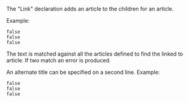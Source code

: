 The "Link" declaration adds an article to the children for an article.

Example:

~~~
false
false
false
~~~
The text is matched against all the articles defined to find the
linked to article. If two match an error is produced.

An alternate title can be specified on a second line. Example:

~~~
false
false
false
~~~
